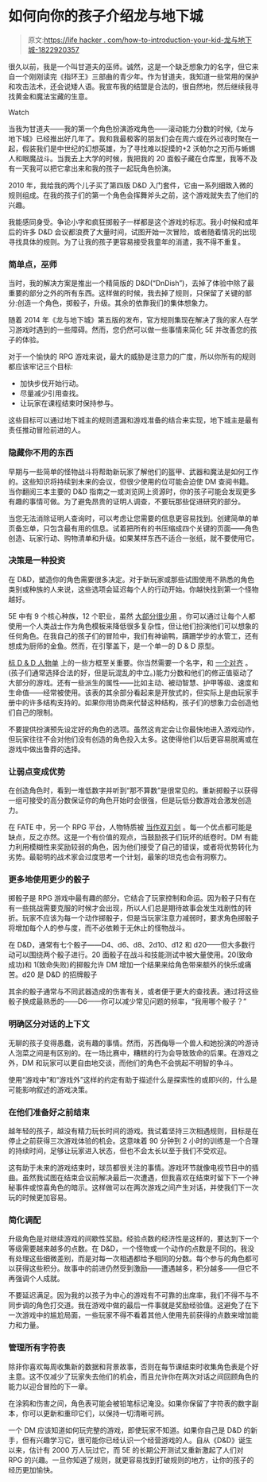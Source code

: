 # 如何向你的孩子介绍龙与地下城

> 原文:[https://life hacker . com/how-to-introduction-your-kid-龙与地下城-1822920357](https://lifehacker.com/how-to-introduce-your-kid-to-dungeons-dragons-1822920357)

很久以前，我是一个叫甘道夫的巫师。诚然，这是一个缺乏想象力的名字，但它来自一个刚刚读完《指环王》三部曲的青少年。作为甘道夫，我知道一些常用的保护和攻击法术，还会说矮人语。我宣布我的结盟是合法的，很自然地，然后继续我寻找黄金和魔法宝藏的生意。

Watch

当我为甘道夫——我的第一个角色扮演游戏角色——滚动能力分数的时候,《龙与地下城》已经推出好几年了。我和我最极客的朋友们会在周六或在外过夜时聚在一起，假装我们是中世纪的幻想英雄，为了寻找难以捉摸的+2 沃帕尔之刃而与蜥蜴人和眼魔战斗。当我去上大学的时候，我把我的 20 面骰子藏在仓库里，我等不及有一天我可以把它拿出来和我的孩子一起玩角色扮演。

2010 年，我给我的两个儿子买了第四版 D&D 入门套件，它由一系列细致入微的规则组成。在我的孩子们的第一个角色会挥舞斧头之前，这个游戏就失去了他们的兴趣。

我能感同身受。争论小字和疯狂掷骰子一样都是这个游戏的标志。我小时候和成年后的许多 D&D 会议都浪费了大量时间，试图开始一次冒险，或者随着情况的出现寻找具体的规则。为了让我的孩子更容易接受我童年的消遣，我不得不重复。

### 简单点，巫师

当时，我的解决方案是推出一个精简版的 D&D(“DnDish”)，去掉了体验中除了最重要的部分之外的所有东西。这样做的时候，我去掉了规则，只保留了关键的部分:创造一个角色，掷骰子，升级。其余的依靠我们的集体想象力。

随着 2014 年《龙与地下城》第五版的发布，官方规则集现在解决了我的家人在学习游戏时遇到的一些障碍。然而，您仍然可以做一些事情来简化 5E 并改善您的孩子的体验。

对于一个愉快的 RPG 游戏来说，最大的威胁是注意力的广度，所以你所有的规则都应该牢记三个目标:

*   加快步伐开始行动。
*   尽量减少引用查找。
*   让玩家在课程结束时保持参与。

这些目标可以通过地下城主的规则遗漏和游戏准备的结合来实现，地下城主是最有责任推动冒险前进的人。

### 隐藏你不用的东西

早期与一些简单的怪物战斗将帮助新玩家了解他们的盔甲、武器和魔法是如何工作的。这些知识将持续到未来的会议，但很少使用的位可能会迫使 DM 查阅书籍。当你翻阅三本主要的 D&D 指南之一或浏览网上资源时，你的孩子可能会发现更多有趣的事情可做。为了避免昂贵的证明人调查，不要玩那些促进研究的部分。

当您无法消除证明人查询时，可以考虑让您需要的信息更容易找到。创建简单的单页备忘单，只包含最有用的信息。试着把所有的书压缩成四个关键的页面——角色创造、玩家行动、购物清单和升级。如果某样东西不适合一张纸，就不要使用它。

### 决策是一种投资

在 D&D，塑造你的角色需要很多决定。对于新玩家或那些试图使用不熟悉的角色类别或种族的人来说，这些选项会延迟每个人的行动开始。你越快找到第一个怪物越好。

5E 中有 9 个核心种族，12 个职业，虽然 [大部分很少用](https://fivethirtyeight.com/features/is-your-dd-character-rare/) 。你可以通过让每个人都使用一个人类战士作为角色模板来降低很多复杂性，但让他们扮演他们可以想象的任何角色。在我自己的孩子们的冒险中，我们有神谕鸭，蹒跚学步的水管工，还有想成为厨师的金鱼。然而，在引擎盖下，是一个单一的 D & D 原型。

[标 D & D 人物单](http://media.wizards.com/2015/downloads/dnd/DDALRoD_CharacterSheet.pdf) 上的一些方框至关重要。你当然需要一个名字，和 [一个对齐](http://www.wizards.com/default.asp?x=dnd%2Fdnd%2F20001222b) 。(孩子们通常选择合法的好，但是玩混乱的中立。)能力分数和他们的修正值驱动了大部分的游戏。还有一些派生的属性——比如主动、被动智慧、护甲等级、速度和生命值——经常被使用。该表的其余部分看起来是开放式的，但实际上是由玩家手册中的许多结构支持的。如果你用协商来代替这种结构，孩子们的想象力会创造他们自己的限制。

不要提供扮演预先设定好的角色的选项。虽然这肯定会让你最快地进入游戏动作，但玩家往往不会对他们没有创造的角色投入太多。这使得他们以后更容易脱离或在游戏中做出鲁莽的选择。

### 让弱点变成优势

在创造角色时，看到一堆低数字并听到“那不算数”是很常见的。重新掷骰子以获得一组可接受的高分数保证你的角色开始时会很强，但是玩低分数游戏会激发创造力。

在 FATE 中，另一个 RPG 平台，人物特质被 [当作双刃剑](https://fate-srd.com/fate-core/making-good-aspect) 。每一个优点都可能是缺点，反之亦然。这是一个有价值的观点，当鼓励孩子们玩坏的纸卷时。DM 有能力利用模糊性来奖励较弱的角色，因为他们接受了自己的错误，或者将优势转化为劣势。最聪明的战术家会过度思考一个计划，最笨的坦克也会有洞察力。

### 更多地使用更少的骰子

掷骰子是 RPG 游戏中最有趣的部分。它结合了玩家控制和命运。因为骰子只有在有一些挑战需要克服的时候才会出现，所以人们总是期待故事会发生戏剧性的转折。玩家不应该为每一个动作掷骰子，但是当玩家注意力减弱时，要求角色掷骰子将增加每个人的参与度，而不必依赖于无休止的怪物战斗。

在 D&D，通常有七个骰子——D4、d6、d8、2d10、d12 和 d20——但大多数行动可以围绕两个骰子进行。20 面骰子在战斗和技能测试中被大量使用。20(致命成功)和 1(致命失败)的掷骰允许 DM 增加一个结果来给角色带来额外的快乐或痛苦。d20 是 D&D 的招牌骰子

其余的骰子通常与不同武器造成的伤害有关，或者便于更大的查找表。通过将这些骰子换成最熟悉的——D6——你可以减少常见问题的频率，“我用哪个骰子？”

### 明确区分对话的上下文

无聊的孩子变得愚蠢，说有趣的事情。然而，苏西侮辱一个兽人和她扮演的吟游诗人泡菜之间是有区别的。在一场比赛中，糟糕的行为会导致致命的后果。在游戏之外，DM 和玩家可以更自由地交谈，而他们的角色不会挑起不明智的争斗。

使用“游戏中”和“游戏外”这样的约定有助于描述什么是探索性的或即兴的，什么是可能影响叙述的游戏决策。

### 在他们准备好之前结束

越年轻的孩子，越没有精力玩长时间的游戏。我试着坚持三次相遇规则，目标是在停止之前获得三次游戏体验的机会。这意味着 90 分钟到 2 小时的训练是一个合理的持续时间，足够让玩家进入状态，但也不会太长以至于我们不受欢迎。

这有助于未来的游戏结束时，球员都很关注的事情。游戏环节就像电视节目中的插曲。虽然我试图在结束会议前解决最后一次遭遇，但我喜欢在结束时留下下一个神秘事件或惊喜角色的暗示。这样做可以在两次游戏之间产生对话，并使我们下一次玩的时候更加容易。

### 简化调配

升级角色是对继续游戏的间歇性奖励。经验点数的经济性是这样的，要达到下一个等级需要越来越多的点数。在 D&D，一个怪物或一个动作的点数是不同的。我没有处理这些细微差别，而是对每一次相遇都给予相同的分数。每个参与的角色都可以获得这些积分。故事中的前进仍然受到激励——遭遇越多，积分越多——但它不再强调个人成就。

不要延迟满足。因为我的以孩子为中心的游戏有不可靠的出席率，我们不得不与不同步调的角色打交道。我在游戏中做的最后一件事就是奖励经验值。这避免了在下一次游戏中的尴尬局面，一些玩家不得不看着其他人使用先前获得的点数来增加能力和力量。

### 管理所有字符表

除非你喜欢每周收集新的数据和背景故事，否则在每节课结束时收集角色表是个好主意。这不仅减少了玩家失去他们的机会，而且允许你在两次对话之间回顾角色的能力以迎合冒险的下一章。

在涂鸦和伤害之间，角色表可能会被铅笔标记淹没。如果你保留了字符表的数字副本，你可以更新和重印它们，以保持一切清晰可辨。

一个 DM 应该知道如何玩完整的游戏，即使玩家不知道。如果你自己是 D&D 的新手，但有兴趣学习它，很可能你已经认识一个经营游戏的人。自从《D&D》诞生以来，估计有 2000 万人玩过它，而 5E 的长期公开测试又重新激起了人们对 RPG 的兴趣。一旦你知道了规则，就更容易找到打破规则的地方，让你的孩子的经历更加愉快。